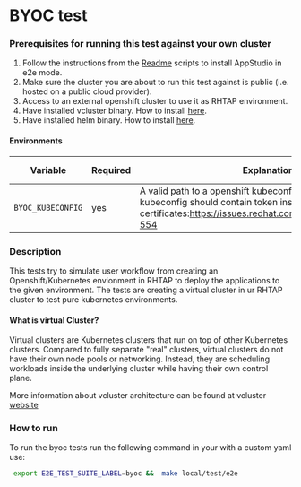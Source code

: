 # BYOC test

### Prerequisites for running this test against your own cluster
1. Follow the instructions from the [Readme](../../docs/Installation.md) scripts to install AppStudio in e2e mode.
2. Make sure the cluster you are about to run this test against is public (i.e. hosted on a public cloud provider).
3. Access to an external openshift cluster to use it as RHTAP environment.
4. Have installed vcluster binary. How to install [here](https://www.vcluster.com/docs/getting-started/setup).
5. Have installed helm binary. How to install [here](https://helm.sh/docs/intro/install/).

#### Environments

| Variable | Required | Explanation | Default Value |
|---|---|---|---|
| `BYOC_KUBECONFIG` | yes | A valid path to a openshift kubeconfig file. Note: Your kubeconfig should contain token instead of certificates:https://issues.redhat.com/browse/GITOPSRVCE-554  | ''  |

### Description

This tests try to simulate user workflow from creating an Openshift/Kubernetes envionment in RHTAP to deploy the applications to the given environment.
The tests are creating a virtual cluster in ur RHTAP cluster to test pure kubernetes environments.

#### What is virtual Cluster?
Virtual clusters are Kubernetes clusters that run on top of other Kubernetes clusters. Compared to fully separate "real" clusters, virtual clusters do not have their own node pools or networking.
Instead, they are scheduling workloads inside the underlying cluster while having their own control plane.

More information about vcluster architecture can be found at vcluster [website](https://www.vcluster.com/docs/architecture/basics)

### How to run
To run the byoc tests run the following command in your  with a custom yaml use:
   ```bash
    export E2E_TEST_SUITE_LABEL=byoc &&  make local/test/e2e
   ```
